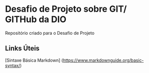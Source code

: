 # Desafio de Projeto sobre GIT/ GITHub da DIO
Repositório criado para o Desafio de Projeto 

## Links Úteis 
[Sintaxe Básica Markdown] (https://www.markdownguide.org/basic-syntax/)
